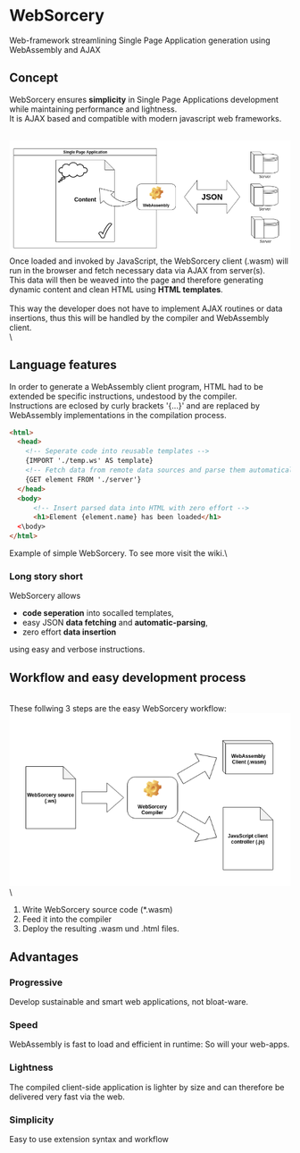# WebSorcery
Web-framework streamlining Single Page Application generation using WebAssembly and AJAX

## Concept
WebSorcery ensures **simplicity** in Single Page Applications development while maintaining performance and lightness.\
It is AJAX based and compatible with modern javascript web frameworks.

\
![Concept](https://github.com/DanielMehlber/WebSorcery/blob/main/documentation/concepts/WebSorcery-Concept.png)\
Once loaded and invoked by JavaScript, the WebSorcery client (.wasm) will run in the browser and fetch necessary data via AJAX from server(s).\
This data will then be weaved into the page and therefore generating dynamic content and clean HTML using **HTML templates**.\
\
This way the developer does not have to implement AJAX routines or data insertions, thus this will be handled by the compiler and WebAssembly client.\
\

## Language features
In order to generate a WebAssembly client program, HTML had to be extended be specific instructions, undestood by the compiler.\
Instructions are eclosed by curly brackets '{...}' and are replaced by WebAssembly implementations in the compilation process.

```html
<html>
  <head> 
    <!-- Seperate code into reusable templates -->
    {IMPORT './temp.ws' AS template}
    <!-- Fetch data from remote data sources and parse them automatically -->
    {GET element FROM './server'}
  </head>
  <body>
      <!-- Insert parsed data into HTML with zero effort -->
      <h1>Element {element.name} has been loaded</h1>
  <\body>
</html>
```
Example of simple WebSorcery. To see more visit the wiki.\

### Long story short
WebSorcery allows
- **code seperation** into socalled templates,
- easy JSON **data fetching** and **automatic-parsing**,
- zero effort **data insertion**

using easy and verbose instructions.

## Workflow and easy development process
\
These follwing 3 steps are the easy WebSorcery workflow:\
![Workflow](https://github.com/DanielMehlber/WebSorcery/blob/main/documentation/concepts/WebSorcery-Compiler.png)
\
1. Write WebSorcery source code (*.wasm)
2. Feed it into the compiler
3. Deploy the resulting .wasm und .html files.

## Advantages
### Progressive
Develop sustainable and smart web applications, not bloat-ware.
### Speed
WebAssembly is fast to load and efficient in runtime: So will your web-apps.
### Lightness
The compiled client-side application is lighter by size and can therefore be delivered very fast via the web.
### Simplicity
Easy to use extension syntax and workflow
